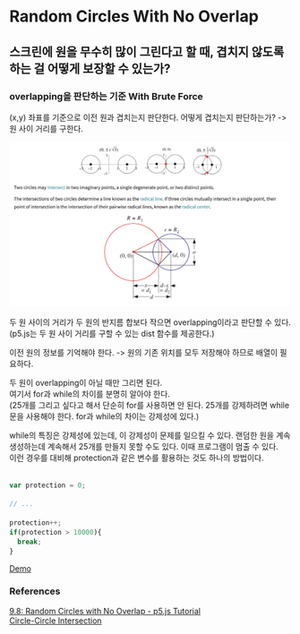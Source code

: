 # Random Circles With No Overlap

## 스크린에 원을 무수히 많이 그린다고 할 때, 겹치지 않도록 하는 걸 어떻게 보장할 수 있는가?

### overlapping을 판단하는 기준 With Brute Force

(x,y) 좌표를 기준으로 이전 원과 겹치는지 판단한다. 어떻게 겹치는지 판단하는가? -> 원 사이 거리를 구한다.

![alt text](./images/image.png)

두 원 사이의 거리가 두 원의 반지름 합보다 작으면 overlapping이라고 판단할 수 있다.<br>
(p5.js는 두 원 사이 거리를 구할 수 있는 dist 함수를 제공한다.)

이전 원의 정보를 기억해야 한다. -> 원의 기존 위치를 모두 저장해야 하므로 배열이 필요하다.

두 원이 overlapping이 아닐 때만 그리면 된다.<br>
여기서 for과 while의 차이를 분명히 알아야 한다.<br>
(25개를 그리고 싶다고 해서 단순히 for를 사용하면 안 된다. 25개를 강제하려면 while 문을 사용해야 한다. for과 while의 차이는 강제성에 있다.)

while의 특징은 강제성에 있는데, 이 강제성이 문제를 일으킬 수 있다. 랜덤한 원을 계속 생성하는데 계속해서 25개를 만들지 못할 수도 있다. 이때 프로그램이 멈출 수 있다.<br>
이런 경우를 대비해 protection과 같은 변수를 활용하는 것도 하나의 방법이다.

```js

var protection = 0;

// ...

protection++;
if(protection > 10000){
  break;
}
```

[Demo](https://editor.p5js.org/wooleejaan/full/73qnHAF7R)

### References

[9.8: Random Circles with No Overlap - p5.js Tutorial](https://www.youtube.com/watch?v=XATr_jdh-44&t=1s)<br>
[Circle-Circle Intersection](https://mathworld.wolfram.com/Circle-CircleIntersection.html)<br>
